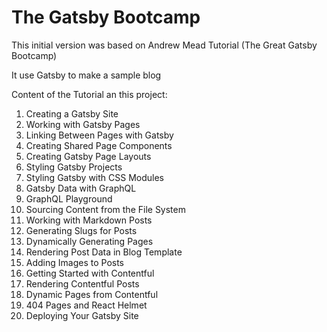 # The Gatsby Bootcamp #

This initial version was based on Andrew Mead Tutorial (The Great Gatsby Bootcamp)

It use Gatsby to make a sample blog

Content of the Tutorial an this project:

1. Creating a Gatsby Site
2. Working with Gatsby Pages
3. Linking Between Pages with Gatsby
4. Creating Shared Page Components
5. Creating Gatsby Page Layouts
6. Styling Gatsby Projects
7. Styling Gatsby with CSS Modules
8. Gatsby Data with GraphQL
9. GraphQL Playground
10. Sourcing Content from the File System
11. Working with Markdown Posts
12. Generating Slugs for Posts
13. Dynamically Generating Pages
14. Rendering Post Data in Blog Template
15. Adding Images to Posts
16. Getting Started with Contentful
17. Rendering Contentful Posts
18. Dynamic Pages from Contentful
19. 404 Pages and React Helmet
20. Deploying Your Gatsby Site
